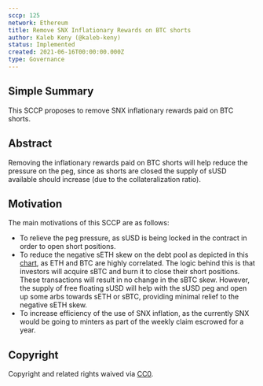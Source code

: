 ```yaml
---
sccp: 125
network: Ethereum
title: Remove SNX Inflationary Rewards on BTC shorts
author: Kaleb Keny (@kaleb-keny)
status: Implemented
created: 2021-06-16T00:00:00.000Z
type: Governance
---
```


<!--You can leave these HTML comments in your merged SCCP and delete the visible duplicate text guides, they will not appear and may be helpful to refer to if you edit it again. This is the suggested template for new SCCPs. Note that an SCCP number will be assigned by an editor. When opening a pull request to submit your SCCP, please use an abbreviated title in the filename, `sccp-draft_title_abbrev.md`. The title should be 44 characters or less.-->

## Simple Summary

<!--"If you can't explain it simply, you don't understand it well enough." Provide a simplified and layman-accessible explanation of the SCCP.-->

This SCCP proposes to remove SNX inflationary rewards paid on BTC shorts.

## Abstract

<!--A short (~200 word) description of the variable change proposed.-->

Removing the inflationary rewards paid on BTC shorts will help reduce the pressure on the peg, since as shorts are closed the supply of sUSD available should increase (due to the collateralization ratio).

## Motivation

<!--The motivation is critical for SCCPs that want to update variables within Synthetix. It should clearly explain why the existing variable is not incentive aligned. SCCP submissions without sufficient motivation may be rejected outright.-->

The main motivations of this SCCP are as follows:

- To relieve the peg pressure, as sUSD is being locked in the contract in order to open short positions.
- To reduce the negative sETH skew on the debt pool as depicted in this [chart](https://ibb.co/yh5j8VZ), as ETH and BTC are highly correlated. The logic behind this is that investors will acquire sBTC and burn it to close their short positions. These transactions will result in no change in the sBTC skew. However, the supply of free floating sUSD will help with the sUSD peg and open up some arbs towards sETH or sBTC, providing minimal relief to the negative sETH skew.
- To increase efficiency of the use of SNX inflation, as the currently SNX would be going to minters as part of the weekly claim escrowed for a year.

## Copyright

Copyright and related rights waived via [CC0](https://creativecommons.org/publicdomain/zero/1.0/).
